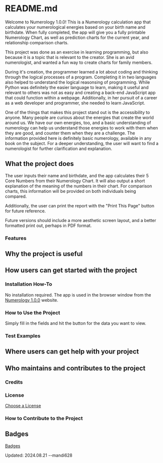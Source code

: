 # README.md

Welcome to Numerology 1.0.0! This is a Numerology calculation app that calculates your numerological energies based on your birth name and birthdate. When fully completed, the app will give you a fully printable Numerology Chart, as well as prediction charts for the current year, and relationship comparison charts.

This project was done as an exercise in learning programming, but also because it is a topic that is relevant to the creator. She is an avid numerologist, and wanted a fun way to create charts for family members.

During it's creation, the programmer learned a lot about coding and thinking through the logical processes of a program. Completing it in two languages also helped to understand the logical reasonsing of programming. While Python was definitely the easier language to learn, making it useful and relevant to others was not as easy and creating a back-end JavaScript app that could function within a webpage. Additionally, in her pursuit of a career as a web developer and programmer, she needed to learn JavaScript.

One of the things that makes this project stand out is the accessibility to anyone. Many people are curious about the energies that create the world around us. We have our own energies, too, and a basic understanding of numerology can help us understand those energies to work with them when they are good, and counter them when they are a challenge. The information provided here is definitely basic numerology, available in any book on the subject. For a deeper understanding, the user will want to find a numerologist for further clarification and explanation.

## What the project does

The user inputs their name and birthdate, and the app calculates their 5 Core Numbers from their Numerology Chart. It will also output a short explanation of the meaning of the numbers in their chart. For comparison charts, this information will be provided on both individuals being compared.

Additionally, the user can print the report with the "Print This Page" button for future reference.

Future versions should include a more aesthetic screen layout, and a better formatted print out, perhaps in PDF format.

### Features

## Why the project is useful

## How users can get started with the project

### Installation How-To

No installation required. The app is used in the browser window from the [Numerology 1.0.0](https://mandi628.github.io/numerology/index.html) website.

### How to Use the Project

Simply fill in the fields and hit the button for the data you want to view.

### Test Examples

## Where users can get help with your project

## Who maintains and contributes to the project

### Credits

### License

[Choose a License](https://choosealicense.com)

### How to Contribute to the Project

## Badges

[Badges](https://shields.io)

Updated: 2024.08.21 --mandi628
